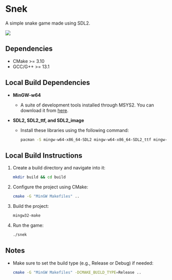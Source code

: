 # Snek 

A simple snake game made using SDL2.

<img src="game.gif"/>

## Dependencies

- CMake >= 3.10
- GCC/G++ >= 13.1

## Local Build Dependencies

- **MinGW-w64** 
    - A suite of development tools installed through MSYS2. You can download it from [here](https://www.mingw-w64.org/downloads/#msys2).

- **SDL2, SDL2_ttf, and SDL2_image**
    - Install these libraries using the following command:
      ```bash
      pacman -S mingw-w64-x86_64-SDL2 mingw-w64-x86_64-SDL2_ttf mingw-w64-x86_64-SDL2_image
      ```

## Local Build Instructions

1. Create a build directory and navigate into it:
    ```bash
    mkdir build && cd build
    ```

2. Configure the project using CMake:
    ```bash
    cmake -G "MinGW Makefiles" ..
    ```

3. Build the project:
    ```bash
    mingw32-make
    ```

4. Run the game:
    ```bash
    ./snek
    ```

## Notes

- Make sure to set the build type (e.g., Release or Debug) if needed:
    ```bash
    cmake -G "MinGW Makefiles" -DCMAKE_BUILD_TYPE=Release ..
    ```

